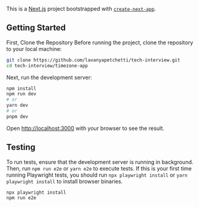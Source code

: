 This is a [Next.js](https://nextjs.org/) project bootstrapped with [`create-next-app`](https://github.com/vercel/next.js/tree/canary/packages/create-next-app).

## Getting Started

First, Clone the Repository
Before running the project, clone the repository to your local machine:

```bash
git clone https://github.com/lavanyapetchetti/tech-interview.git
cd tech-interview/timezone-app
```

Next, run the development server:

```bash
npm install
npm run dev
# or
yarn dev
# or
pnpm dev
```

Open [http://localhost:3000](http://localhost:3000) with your browser to see the result.

## Testing

To run tests, ensure that the development server is running in background. Then, run `npm run e2e` or `yarn e2e` to execute tests. If this is your first time running Playwright tests, you should run `npx playwright install` or `yarn playwright install` to install browser binaries.

```
npx playwright install
npm run e2e
```
